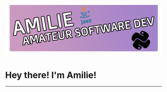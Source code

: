 ![TopBar](https://github.com/AmilieCoding/amiliecoding/blob/main/assets/topbar.png?raw=true)
# Hey there! I'm Amilie!
---
